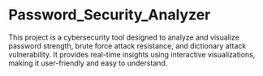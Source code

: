 # Password_Security_Analyzer
This project is a cybersecurity tool designed to analyze and visualize password strength, brute force attack resistance, and dictionary attack vulnerability. It provides real-time insights using interactive visualizations, making it user-friendly and easy to understand.
